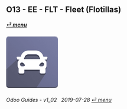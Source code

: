 ## O13 - EE - FLT - Fleet (Flotillas)
#### [_&#x23CE; menu_](/o13/ee/o13-ee-guides_menu.md)  
### ![flt](/doc/img/fleet.png)
	
###### Odoo Guides - v1_02 &nbsp; 2019-07-28  [_&#x23CE; menu_](/o13/ee/o13-ee-guides_menu.md)  
